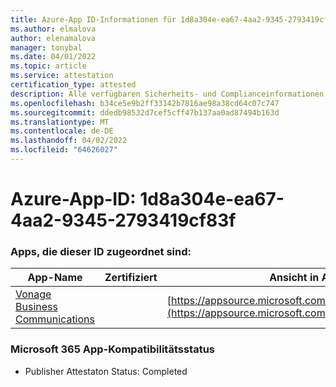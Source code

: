 ```yaml
---
title: Azure-App ID-Informationen für 1d8a304e-ea67-4aa2-9345-2793419cf83f
ms.author: elmalova
author: elenamalova
manager: tonybal
ms.date: 04/01/2022
ms.topic: article
ms.service: attestation
certification_type: attested
description: Alle verfügbaren Sicherheits- und Complianceinformationen für 1d8a304e-ea67-4aa2-9345-2793419cf83f.
ms.openlocfilehash: b34ce5e9b2ff33142b7816ae98a38cd64c07c747
ms.sourcegitcommit: ddedb98532d7cef5cff47b137aa0ad87494b163d
ms.translationtype: MT
ms.contentlocale: de-DE
ms.lasthandoff: 04/02/2022
ms.locfileid: "64626027"
---
```

# <a name="azure-app-id-1d8a304e-ea67-4aa2-9345-2793419cf83f"></a>Azure-App-ID: 1d8a304e-ea67-4aa2-9345-2793419cf83f


### <a name="apps-associated-with-this-id"></a>Apps, die dieser ID zugeordnet sind:
| **App-Name** | **Zertifiziert** | **Ansicht in AppSource** |
|--------------|---------------|-----------------------|
| [Vonage Business Communications](../forward/WA200002988.md) |  | [https://appsource.microsoft.com/product/office/WA200002988](https://appsource.microsoft.com/product/office/WA200002988) |

### <a name="microsoft-365-app-compliance-status"></a>Microsoft 365 App-Kompatibilitätsstatus
- Publisher Attestaton Status: Completed
